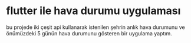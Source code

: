 # flutter ile hava durumu uygulaması
 bu projede iki çeşit api kullanarak istenilen şehrin anlık hava durumunu ve önümüzdeki 5 günün hava durumunu gösteren bir uygulama yaptım.
